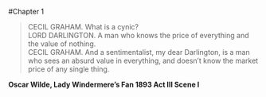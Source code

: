 #Chapter 1

>CECIL GRAHAM. What is a cynic?         
LORD DARLINGTON. A man who knows the price of everything and the value of nothing.          
CECIL GRAHAM. And a sentimentalist, my dear Darlington, is a man who sees an absurd value in everything, and doesn’t know the market price of any single thing.       

**Oscar Wilde, Lady Windermere’s Fan 1893 Act III Scene I**